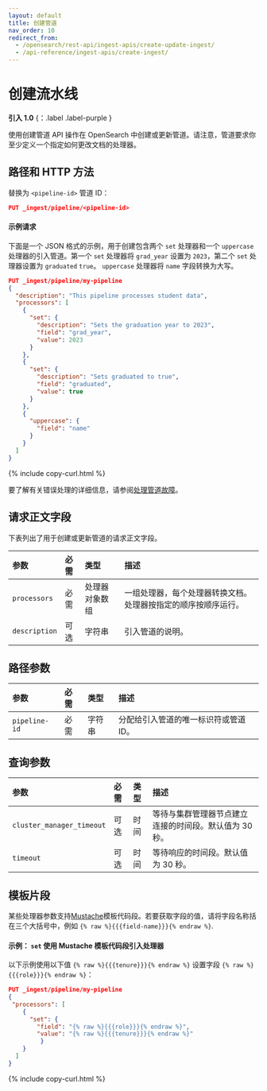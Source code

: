 ```yaml
---
layout: default
title: 创建管道
nav_order: 10
redirect_from:
  - /opensearch/rest-api/ingest-apis/create-update-ingest/
  - /api-reference/ingest-apis/create-ingest/
---
```


# 创建流水线
**引入 1.0** {：.label .label-purple }

使用创建管道 API 操作在 OpenSearch 中创建或更新管道。请注意，管道要求你至少定义一个指定如何更改文档的处理器。

## 路径和 HTTP 方法

替换为 `<pipeline-id>` 管道 ID：

```json
PUT _ingest/pipeline/<pipeline-id>
```
#### 示例请求

下面是一个 JSON 格式的示例，用于创建包含两个 `set` 处理器和一个 `uppercase` 处理器的引入管道。第一个 `set` 处理器将 `grad_year` 设置为 `2023`，第二个 `set` 处理器设置为 `graduated` `true`。 `uppercase` 处理器将 `name` 字段转换为大写。

```json
PUT _ingest/pipeline/my-pipeline
{
  "description": "This pipeline processes student data",
  "processors": [
    {
      "set": {
        "description": "Sets the graduation year to 2023",
        "field": "grad_year",
        "value": 2023
      }
    },
    {
      "set": {
        "description": "Sets graduated to true",
        "field": "graduated",
        "value": true
      }
    },
    {
      "uppercase": {
        "field": "name"
      }
    }
  ]
}
```
{% include copy-curl.html %}

要了解有关错误处理的详细信息，请参阅[处理管道故障]({{site.url}}{{site.baseurl}}/api-reference/ingest-apis/pipeline-failures/)。

## 请求正文字段

下表列出了用于创建或更新管道的请求正文字段。

参数 | 必需 | 类型 | 描述
:--- | :--- | :--- | :---
 `processors` | 必需 | 处理器对象数组 | 一组处理器，每个处理器转换文档。处理器按指定的顺序按顺序运行。
 `description` | 可选 | 字符串 | 引入管道的说明。

## 路径参数

参数 | 必需 | 类型 | 描述
:--- | :--- | :--- | :---
 `pipeline-id` | 必需 | 字符串 | 分配给引入管道的唯一标识符或管道 ID。

## 查询参数

参数 | 必需 | 类型 | 描述
:--- | :--- | :--- | :---
 `cluster_manager_timeout` | 可选 | 时间 | 等待与集群管理器节点建立连接的时间段。默认值为 30 秒。
 `timeout` | 可选 | 时间 | 等待响应的时间段。默认值为 30 秒。

## 模板片段

某些处理器参数支持[Mustache](https://mustache.github.io/)模板代码段。若要获取字段的值，请将字段名称括在三个大括号中，例如 `{% raw %}{{{field-name}}}{% endraw %}`.

#### 示例： `set` 使用 Mustache 模板代码段引入处理器

以下示例使用以下值 `{% raw %}{{{tenure}}}{% endraw %}` 设置字段 `{% raw %}{{{role}}}{% endraw %}`：

```json
PUT _ingest/pipeline/my-pipeline
{
 "processors": [
    {
      "set": {
        "field": "{% raw %}{{{role}}}{% endraw %}",
        "value": "{% raw %}{{{tenure}}}{% endraw %}"
         }
    }
  ]
}
```
{% include copy-curl.html %}
